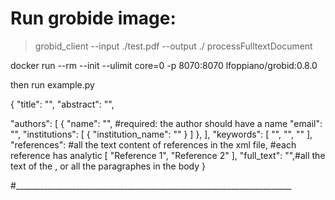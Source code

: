 # Run grobide image:
<!-- docker run --rm --gpus all --init --ulimit core=0 -p 8070:8070 lfoppiano/grobid:0.8.0-arm

docker run --rm --gpus all --init --ulimit core=0 -p 8070:8070 lfoppiano/grobid:0.8.0-arm

docker run --rm --gpus all --init --ulimit core=0 -p 8070:8070 grobid/grobid:0.8.0 -->

> grobid_client --input ./test.pdf --output ./ processFulltextDocument

docker run --rm --init --ulimit core=0 -p 8070:8070 lfoppiano/grobid:0.8.0

then run example.py


{
  "title": "",
  "abstract": "",
  
  "authors": [
    {
      "name": "",  #required: the author should have a name
      "email": "",
      "institutions": [
        {
          "institution_name": ""
        }
      ]
    },
  ],
  "keywords": [
    "",
    "",
    ""
  ],
  "references": #all the text content of references in the xml file, 
  #each reference has analytic
  [
    "Reference 1",
    "Reference 2"
  ],
  "full_text": "",#all the text of the <body>, or all the paragraphes in the body
}


#_____________________________________________________________________


